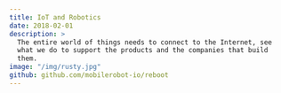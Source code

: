 ```yaml
---
title: IoT and Robotics
date: 2018-02-01
description: >
  The entire world of things needs to connect to the Internet, see
  what we do to support the products and the companies that build
  them. 
image: "/img/rusty.jpg"
github: github.com/mobilerobot-io/reboot
---
```

